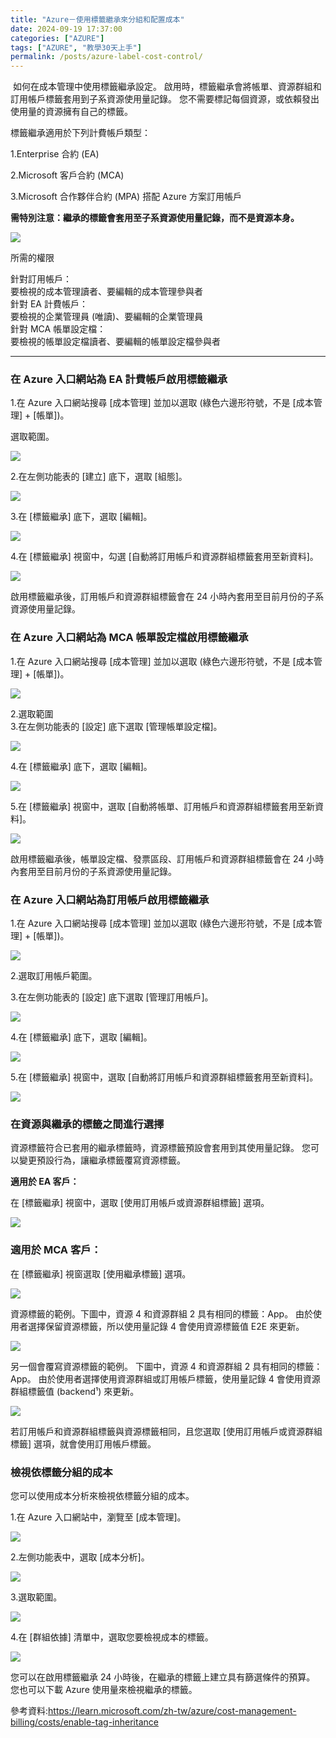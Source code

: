 ```yaml
---
title: "Azure－使用標籤繼承來分組和配置成本"
date: 2024-09-19 17:37:00
categories: ["AZURE"]
tags: ["AZURE", "教學30天上手"]
permalink: /posts/azure-label-cost-control/
---
```

 如何在成本管理中使用標籤繼承設定。 啟用時，標籤繼承會將帳單、資源群組和訂用帳戶標籤套用到子系資源使用量記錄。 您不需要標記每個資源，或依賴發出使用量的資源擁有自己的標籤。

標籤繼承適用於下列計費帳戶類型：

1.Enterprise 合約 (EA)

2.Microsoft 客戶合約 (MCA)

3.Microsoft 合作夥伴合約 (MPA) 搭配 Azure 方案訂用帳戶

**需特別注意：繼承的標籤會套用至子系資源使用量記錄，而不是資源本身。**

**[![](https://blogger.googleusercontent.com/img/a/AVvXsEhF7bp264o_f2l51hEwQ2Wp9MW60mU6Ixq5xHgFj0487b7kRkR2BPefUl33pvcBYMqftZZpklYnkyT7yrDZi1UiU6_FMBFemHyNeF2dospfjP-n3h3-88vUCDN5H1ejO5QRWRnxGxvMmVDXsWyRsQTI0LeiL-MMNTUUhz3lCOY5Z4rCFKhchxFA9rgSoe4=w400-h191)](https://blogger.googleusercontent.com/img/a/AVvXsEhF7bp264o_f2l51hEwQ2Wp9MW60mU6Ixq5xHgFj0487b7kRkR2BPefUl33pvcBYMqftZZpklYnkyT7yrDZi1UiU6_FMBFemHyNeF2dospfjP-n3h3-88vUCDN5H1ejO5QRWRnxGxvMmVDXsWyRsQTI0LeiL-MMNTUUhz3lCOY5Z4rCFKhchxFA9rgSoe4)**

所需的權限

針對訂用帳戶：  
要檢視的成本管理讀者、要編輯的成本管理參與者  
針對 EA 計費帳戶：  
要檢視的企業管理員 (唯讀)、要編輯的企業管理員  
針對 MCA 帳單設定檔：  
要檢視的帳單設定檔讀者、要編輯的帳單設定檔參與者

-----------------------------------------------------------------------------------------------------------------------------

### 在 Azure 入口網站為 EA 計費帳戶啟用標籤繼承

1.在 Azure 入口網站搜尋 [成本管理] 並加以選取 (綠色六邊形符號，不是 [成本管理] + [帳單])。

選取範圍。

[![](https://blogger.googleusercontent.com/img/a/AVvXsEgOJtD8MSVjUhAj7xZKH0Jklur1cyKlCuoaH-VJrVXct1Z28JSLlAKTJU3rM9dpPZueOOowAB9oW_HxHKPNCH8lB_dMvaMrppsxibisWsfTxfG7gKtJ11Arc1ASRGgt6ovtwZx4o8SWjDP-BvU50gJRlIe6Sy8usoIrcN1QbO99i_iineXtSAB2KJXYPVg=w385-h400)](https://blogger.googleusercontent.com/img/a/AVvXsEgOJtD8MSVjUhAj7xZKH0Jklur1cyKlCuoaH-VJrVXct1Z28JSLlAKTJU3rM9dpPZueOOowAB9oW_HxHKPNCH8lB_dMvaMrppsxibisWsfTxfG7gKtJ11Arc1ASRGgt6ovtwZx4o8SWjDP-BvU50gJRlIe6Sy8usoIrcN1QbO99i_iineXtSAB2KJXYPVg)

  

2.在左側功能表的 [建立] 底下，選取 [組態]。

[![](https://blogger.googleusercontent.com/img/a/AVvXsEjBm8CRE9_ds4fs619afbo3h_zKBLSzZyL7jmSS4RwPy6OU69AOCEaGYECg6hqSApdT5OwdA6XIJHReEsDcyBz1FvbOGQzlNfXTbGr5is2q0xPa4sdTrxCRrQt_4UCXfakrIlGV4m9eMGTWa1vuX0tZTz5naKq3VHWYasbOSmuOQaWFtXrJpfwIjZFZOXs=w400-h275)](https://blogger.googleusercontent.com/img/a/AVvXsEjBm8CRE9_ds4fs619afbo3h_zKBLSzZyL7jmSS4RwPy6OU69AOCEaGYECg6hqSApdT5OwdA6XIJHReEsDcyBz1FvbOGQzlNfXTbGr5is2q0xPa4sdTrxCRrQt_4UCXfakrIlGV4m9eMGTWa1vuX0tZTz5naKq3VHWYasbOSmuOQaWFtXrJpfwIjZFZOXs)

  

3.在 [標籤繼承] 底下，選取 [編輯]。

[![](https://blogger.googleusercontent.com/img/a/AVvXsEhDVZENSpi0uKf9uaRZ12Y_EXvZcyP3e1dpadg8SqIPuDvOBWhVl_HVyUAnOQklBGIxEbae2YeqD5gU_WzO9JP8bYzdQiu5To5smPhdAgFe6sXI4PgS3Psybi_VQK0rNTrwZZHfMXRq1ROvUrjef01_XnyEWy1GA0CIog51i33qEleSifxJKlmvixMT9C4)](https://blogger.googleusercontent.com/img/a/AVvXsEhDVZENSpi0uKf9uaRZ12Y_EXvZcyP3e1dpadg8SqIPuDvOBWhVl_HVyUAnOQklBGIxEbae2YeqD5gU_WzO9JP8bYzdQiu5To5smPhdAgFe6sXI4PgS3Psybi_VQK0rNTrwZZHfMXRq1ROvUrjef01_XnyEWy1GA0CIog51i33qEleSifxJKlmvixMT9C4)

4.在 [標籤繼承] 視窗中，勾選 [自動將訂用帳戶和資源群組標籤套用至新資料]。

[![](https://blogger.googleusercontent.com/img/a/AVvXsEhLp35XltE6f2NPcB81b0TGQi8Qxs9vvT067o8oLPAJKVndrvwyEkwZ-f8fyS6AdClJmLdqx75VcHWK_eHNHu1DjeW7DfLW6wY1js1TrI3VutK3vf_9XSG6glInk0wjq_cQmqHSwmRnTiPZUGDmfWwo3MASNIMQcF1HexgaAQF5nmyUHXwtD35O3KDemhM=w400-h282)](https://blogger.googleusercontent.com/img/a/AVvXsEhLp35XltE6f2NPcB81b0TGQi8Qxs9vvT067o8oLPAJKVndrvwyEkwZ-f8fyS6AdClJmLdqx75VcHWK_eHNHu1DjeW7DfLW6wY1js1TrI3VutK3vf_9XSG6glInk0wjq_cQmqHSwmRnTiPZUGDmfWwo3MASNIMQcF1HexgaAQF5nmyUHXwtD35O3KDemhM)

啟用標籤繼承後，訂用帳戶和資源群組標籤會在 24 小時內套用至目前月份的子系資源使用量記錄。  

### 在 Azure 入口網站為 MCA 帳單設定檔啟用標籤繼承

1.在 Azure 入口網站搜尋 [成本管理] 並加以選取 (綠色六邊形符號，不是 [成本管理] + [帳單])。

[![](https://blogger.googleusercontent.com/img/a/AVvXsEgpGxaYAPiUzvtRs0L73RqPRVYiKf_8pFK5aCwDgbdukVbfpYvpbRQs4U9U2z0yvObJBjWZkvfbAqi9AMU_pgwq37UZXNX3i0zmot5dq-T7v4gSFKFusuiVNc_wcTlld5BLQkrIg6_91C8kGln1Y6diPwqgeusKzCQhJwbN4MzL2QRxbXJRKDym3kBb4Ck=w385-h400)](https://blogger.googleusercontent.com/img/a/AVvXsEgpGxaYAPiUzvtRs0L73RqPRVYiKf_8pFK5aCwDgbdukVbfpYvpbRQs4U9U2z0yvObJBjWZkvfbAqi9AMU_pgwq37UZXNX3i0zmot5dq-T7v4gSFKFusuiVNc_wcTlld5BLQkrIg6_91C8kGln1Y6diPwqgeusKzCQhJwbN4MzL2QRxbXJRKDym3kBb4Ck)

  
  
2.選取範圍  
3.在左側功能表的 [設定] 底下選取 [管理帳單設定檔]。

[![](https://blogger.googleusercontent.com/img/a/AVvXsEjhTIqs2NW5U7lEsATuAZ2XojvXG2kj6dBUE3fmsvpnD20-4tpl-QqrWNQCxNkjxiGFK_pHWP50oul1VkbYjwupz66TGGANykY1tNcSaN94P17ZjoKAukoBT2tGXHWjxXyEQM8Hcs0W_5WfADx84kKNAaF3MGONP0WV-eT55Z35BWAdvBb1XMwOQult1ZI=w400-h195)](https://blogger.googleusercontent.com/img/a/AVvXsEjhTIqs2NW5U7lEsATuAZ2XojvXG2kj6dBUE3fmsvpnD20-4tpl-QqrWNQCxNkjxiGFK_pHWP50oul1VkbYjwupz66TGGANykY1tNcSaN94P17ZjoKAukoBT2tGXHWjxXyEQM8Hcs0W_5WfADx84kKNAaF3MGONP0WV-eT55Z35BWAdvBb1XMwOQult1ZI)

  
  
4.在 [標籤繼承] 底下，選取 [編輯]。

[![](https://blogger.googleusercontent.com/img/a/AVvXsEikixm7Go_Qi4IfDuWNmDfCxLFgcleT-rQNDrPeHmV3O5Fw4QNZWFzJFloBII9OdCtD7Dv9xEy5UCtcxmJuagWHfrmTHhkpuzkW8JCAVaj65op_k04B1_NB5ca1f1nSpuZI5sHulGhhYk7e8SAoQw_r5O2tjutyGctDcvWuiH4HoRaGl8SS2ToIwG-e8Yk)](https://blogger.googleusercontent.com/img/a/AVvXsEikixm7Go_Qi4IfDuWNmDfCxLFgcleT-rQNDrPeHmV3O5Fw4QNZWFzJFloBII9OdCtD7Dv9xEy5UCtcxmJuagWHfrmTHhkpuzkW8JCAVaj65op_k04B1_NB5ca1f1nSpuZI5sHulGhhYk7e8SAoQw_r5O2tjutyGctDcvWuiH4HoRaGl8SS2ToIwG-e8Yk)

5.在 [標籤繼承] 視窗中，選取 [自動將帳單、訂用帳戶和資源群組標籤套用至新資料]。

[![](https://blogger.googleusercontent.com/img/a/AVvXsEgq-XeM_hXBFFzFtv4Dxu4TBZTA3nwScow7n-sP0IcLrM4EsV5Wu1Yq5135iuMXkV-iTKHdCcDcGna2gZmPjiNFvMx0krh_pe4PdD_hy3jPEDbilPy8OT7UjWDflpv-QHiIOMPrAisDEjzPTZ37qvP11e8aawdBfxoldWgbHKtfSV9tB4I5Iea8b_bVQu0)](https://blogger.googleusercontent.com/img/a/AVvXsEgq-XeM_hXBFFzFtv4Dxu4TBZTA3nwScow7n-sP0IcLrM4EsV5Wu1Yq5135iuMXkV-iTKHdCcDcGna2gZmPjiNFvMx0krh_pe4PdD_hy3jPEDbilPy8OT7UjWDflpv-QHiIOMPrAisDEjzPTZ37qvP11e8aawdBfxoldWgbHKtfSV9tB4I5Iea8b_bVQu0)

啟用標籤繼承後，帳單設定檔、發票區段、訂用帳戶和資源群組標籤會在 24 小時內套用至目前月份的子系資源使用量記錄。  

### 在 Azure 入口網站為訂用帳戶啟用標籤繼承

1.在 Azure 入口網站搜尋 [成本管理] 並加以選取 (綠色六邊形符號，不是 [成本管理] + [帳單])。

[![](https://blogger.googleusercontent.com/img/a/AVvXsEjCHzjHi7P-9py3Ey3ALZ53mOlGhIfwznIzyTWetqcgYk3B5kjhUrtA5JO0QJLnIUu-mT8qb47fLsgPFsMWF_xQaiM8LgEvnljSvlOhboHv6RvpYylyZ5-8GHgPADgFE0do9But3aSa021kJNDtueLydSBRRxnWYKwqF1bABBd7seAPLJjFU0J3pnAbs5o)](https://blogger.googleusercontent.com/img/a/AVvXsEjCHzjHi7P-9py3Ey3ALZ53mOlGhIfwznIzyTWetqcgYk3B5kjhUrtA5JO0QJLnIUu-mT8qb47fLsgPFsMWF_xQaiM8LgEvnljSvlOhboHv6RvpYylyZ5-8GHgPADgFE0do9But3aSa021kJNDtueLydSBRRxnWYKwqF1bABBd7seAPLJjFU0J3pnAbs5o)

2.選取訂用帳戶範圍。

3.在左側功能表的 [設定] 底下選取 [管理訂用帳戶]。

[![](https://blogger.googleusercontent.com/img/a/AVvXsEiXF7GWRc2BoE0fMa5x5d3USXXqvQkwgMR5rKPxFsf1u-U2qnKUiI9r396FdnHdAL-uT5ClKROnbhuBCUBXMb1lEAkCliHFImKh1be8cRY-I8gfB8M0L-BOZnXmMCSVRYwzU02VZ2bvnTETGl2wea2jz5dyhXMqxt8d1Pva9bPVNobRNwxYWnsOPL8kLbE)](https://blogger.googleusercontent.com/img/a/AVvXsEiXF7GWRc2BoE0fMa5x5d3USXXqvQkwgMR5rKPxFsf1u-U2qnKUiI9r396FdnHdAL-uT5ClKROnbhuBCUBXMb1lEAkCliHFImKh1be8cRY-I8gfB8M0L-BOZnXmMCSVRYwzU02VZ2bvnTETGl2wea2jz5dyhXMqxt8d1Pva9bPVNobRNwxYWnsOPL8kLbE)

4.在 [標籤繼承] 底下，選取 [編輯]。

[![](https://blogger.googleusercontent.com/img/a/AVvXsEh2oUKrlcfOd-0N-Em-rTe-i7WHDVQodyqPuU02q7JLX4xElOHy6cfQJjvISYgx5alfU8zPegSUIPpuklU56xC1ujtiHsxX-BMf3va0h2WBG9EFdjOewBMO46-PbOZDO5Py_aiZTkxomayqSvdMQgfWDTRbLHcmS0IZkUtkFcodU4SOMgBn6nmxn_OiALc)](https://blogger.googleusercontent.com/img/a/AVvXsEh2oUKrlcfOd-0N-Em-rTe-i7WHDVQodyqPuU02q7JLX4xElOHy6cfQJjvISYgx5alfU8zPegSUIPpuklU56xC1ujtiHsxX-BMf3va0h2WBG9EFdjOewBMO46-PbOZDO5Py_aiZTkxomayqSvdMQgfWDTRbLHcmS0IZkUtkFcodU4SOMgBn6nmxn_OiALc)

5.在 [標籤繼承] 視窗中，選取 [自動將訂用帳戶和資源群組標籤套用至新資料]。

[![](https://blogger.googleusercontent.com/img/a/AVvXsEha7510O7ikjgBtvuztYRA_Y6leTZ5hkIRRSd0GkzOPr7Hq94cJX5UQTWuSYTUVxCfT26MK-RTllTzZ1ADzjF2c16CCP9_QOitM9oQahhI_HCI2L2ZI8mbP12Ng2p_7MwtPOOwvUQ7EE0K52brSI2jBJ0OIemZfU8_NUGoK5bAQdfaCY1j6j-y2HnGLtHI)](https://blogger.googleusercontent.com/img/a/AVvXsEha7510O7ikjgBtvuztYRA_Y6leTZ5hkIRRSd0GkzOPr7Hq94cJX5UQTWuSYTUVxCfT26MK-RTllTzZ1ADzjF2c16CCP9_QOitM9oQahhI_HCI2L2ZI8mbP12Ng2p_7MwtPOOwvUQ7EE0K52brSI2jBJ0OIemZfU8_NUGoK5bAQdfaCY1j6j-y2HnGLtHI)

### 在資源與繼承的標籤之間進行選擇

資源標籤符合已套用的繼承標籤時，資源標籤預設會套用到其使用量記錄。 您可以變更預設行為，讓繼承標籤覆寫資源標籤。

**適用於 EA 客戶：**

在 [標籤繼承] 視窗中，選取 [使用訂用帳戶或資源群組標籤] 選項。

[![](https://blogger.googleusercontent.com/img/a/AVvXsEjVion102TSX-MAvJCDJSajnqSNCrFmJZsMjSlEWMzSzaA9iwNoDH-38e1We5leD0907v2yhYVwWcg5toSw_oO38wXjrXzFSP_SiO2Nll4TMJ856hiaoYO2JMWvUvO3dD6uT1W4rxjEydMkk6NTWPOeFAM-DVwYY3R0mWemDFhBrlLXOh0iy_UPPaJpcBE)](https://blogger.googleusercontent.com/img/a/AVvXsEjVion102TSX-MAvJCDJSajnqSNCrFmJZsMjSlEWMzSzaA9iwNoDH-38e1We5leD0907v2yhYVwWcg5toSw_oO38wXjrXzFSP_SiO2Nll4TMJ856hiaoYO2JMWvUvO3dD6uT1W4rxjEydMkk6NTWPOeFAM-DVwYY3R0mWemDFhBrlLXOh0iy_UPPaJpcBE)

### 適用於 MCA 客戶：

在 [標籤繼承] 視窗選取 [使用繼承標籤] 選項。

[![](https://blogger.googleusercontent.com/img/a/AVvXsEgnkOMoxe_2MhOVHEvYwJgXFaGwlhx_03RXMfiALQFsSH5apc2Km4XihFmWO2UQcucaZ1b7LFMSU4TTf5_bqRiFHCfNwtvo8Sm9xUlkXEzUILXzrBdgv181_gLoJqvOv-hlTdxw5dhpzDwsvmSNLrKB9pe7Cf4JdcBdhxrRAzqYgTiGWWxATT1-ZMJd_tE)](https://blogger.googleusercontent.com/img/a/AVvXsEgnkOMoxe_2MhOVHEvYwJgXFaGwlhx_03RXMfiALQFsSH5apc2Km4XihFmWO2UQcucaZ1b7LFMSU4TTf5_bqRiFHCfNwtvo8Sm9xUlkXEzUILXzrBdgv181_gLoJqvOv-hlTdxw5dhpzDwsvmSNLrKB9pe7Cf4JdcBdhxrRAzqYgTiGWWxATT1-ZMJd_tE)

資源標籤的範例。下圖中，資源 4 和資源群組 2 具有相同的標籤：App。 由於使用者選擇保留資源標籤，所以使用量記錄 4 會使用資源標籤值 E2E 來更新。

[![](https://blogger.googleusercontent.com/img/a/AVvXsEgkikwadS3is8NSvhEh5GxtmqY2FeTCKAUwrB64MRTMVLpdT6jU41rWgVITqEO_A2M5GonzhPlxwk366MJzQYZEltbgm3gKAjGsQQBzEGLL7TAEScgDlbCcrMQ0kaFrjTlrkvYHq05lheqATy-0VXRyOcreXvdyHM8vRp4tKgKVeB5IfRnAUPNRBrQyTNA)](https://blogger.googleusercontent.com/img/a/AVvXsEgkikwadS3is8NSvhEh5GxtmqY2FeTCKAUwrB64MRTMVLpdT6jU41rWgVITqEO_A2M5GonzhPlxwk366MJzQYZEltbgm3gKAjGsQQBzEGLL7TAEScgDlbCcrMQ0kaFrjTlrkvYHq05lheqATy-0VXRyOcreXvdyHM8vRp4tKgKVeB5IfRnAUPNRBrQyTNA)

另一個會覆寫資源標籤的範例。 下圖中，資源 4 和資源群組 2 具有相同的標籤：App。 由於使用者選擇使用資源群組或訂用帳戶標籤，使用量記錄 4 會使用資源群組標籤值 (backend¹) 來更新。

[![](https://blogger.googleusercontent.com/img/a/AVvXsEh4UNZ_8HDEyZg0LZirKYGUs5TU690e9glEanL-phm6p-FNQ2tUejhZbrda8wrIreW_ZT4c1XaW2gbhN6rfaBxbSuIJVFY0xlZTXNuv609DQuzyO7Tekco8WtvxfAP9F_5MyFujuzBl0RDpLmPR6X-9yfK4EBbkPMnaGTF6FF_Pl0LkB-obxT02CwOXJJs)](https://blogger.googleusercontent.com/img/a/AVvXsEh4UNZ_8HDEyZg0LZirKYGUs5TU690e9glEanL-phm6p-FNQ2tUejhZbrda8wrIreW_ZT4c1XaW2gbhN6rfaBxbSuIJVFY0xlZTXNuv609DQuzyO7Tekco8WtvxfAP9F_5MyFujuzBl0RDpLmPR6X-9yfK4EBbkPMnaGTF6FF_Pl0LkB-obxT02CwOXJJs)

若訂用帳戶和資源群組標籤與資源標籤相同，且您選取 [使用訂用帳戶或資源群組標籤] 選項，就會使用訂用帳戶標籤。

### 檢視依標籤分組的成本

您可以使用成本分析來檢視依標籤分組的成本。

1.在 Azure 入口網站中，瀏覽至 [成本管理]。

[![](https://blogger.googleusercontent.com/img/a/AVvXsEj3xKYfFy8Tp2f2v_g4iKI45EuV4E-qZf6WLSyhSopQvkSRpenwSPCMWHmEbMDsXHDLVqztxN5wYsz1tDu5VSxtZVh0XjRXGhT7X4-Lm2ZtihPt8TleUYhsV4qTrRFtXVmV-Bp_GOU2uZTlhpvC58-pYDDSbvbSS3jhzFwgMIn2pp35gdl-DqwkrnZaNRw)](https://blogger.googleusercontent.com/img/a/AVvXsEj3xKYfFy8Tp2f2v_g4iKI45EuV4E-qZf6WLSyhSopQvkSRpenwSPCMWHmEbMDsXHDLVqztxN5wYsz1tDu5VSxtZVh0XjRXGhT7X4-Lm2ZtihPt8TleUYhsV4qTrRFtXVmV-Bp_GOU2uZTlhpvC58-pYDDSbvbSS3jhzFwgMIn2pp35gdl-DqwkrnZaNRw)

2.左側功能表中，選取 [成本分析]。

[![](https://blogger.googleusercontent.com/img/a/AVvXsEjodYXvcEoP8lPPPD_k_Swqg50MHj7QS7fub15kI6F6IxaKiOmyg1Pb1JIoYINzSyO32vl84x6RgwSqmfQ4OP-ZhB2Ueb3B14UUuM_tsy4eW8c6kxOdI1Ii0LPTKyB3nujWytYtPSRZGXelqFRIi7dvxnaSV5JLoFSN504pocbBTdnNYbJEKRvfV-9MCSw)](https://blogger.googleusercontent.com/img/a/AVvXsEjodYXvcEoP8lPPPD_k_Swqg50MHj7QS7fub15kI6F6IxaKiOmyg1Pb1JIoYINzSyO32vl84x6RgwSqmfQ4OP-ZhB2Ueb3B14UUuM_tsy4eW8c6kxOdI1Ii0LPTKyB3nujWytYtPSRZGXelqFRIi7dvxnaSV5JLoFSN504pocbBTdnNYbJEKRvfV-9MCSw)

3.選取範圍。

[![](https://blogger.googleusercontent.com/img/a/AVvXsEi1ZRQzUezJsRU8u5mmub6h3Sxru5s2AEZwLe0xsKU3yAzjRsTwtzjkT2UlCLE7YD6iFDTPvCZkFUP-7wLbhpshgBXOKQE_f5PZXbEGOgcdYBdi1xwnYFp2cOFGLi9pn8EqeYnW0v6ofo-7Jf2oTpuPPIJ3oRDOWLBVblgaVFmDJgE51vfMrFvYJUezcyI)](https://blogger.googleusercontent.com/img/a/AVvXsEi1ZRQzUezJsRU8u5mmub6h3Sxru5s2AEZwLe0xsKU3yAzjRsTwtzjkT2UlCLE7YD6iFDTPvCZkFUP-7wLbhpshgBXOKQE_f5PZXbEGOgcdYBdi1xwnYFp2cOFGLi9pn8EqeYnW0v6ofo-7Jf2oTpuPPIJ3oRDOWLBVblgaVFmDJgE51vfMrFvYJUezcyI)

4.在 [群組依據] 清單中，選取您要檢視成本的標籤。

[![](https://blogger.googleusercontent.com/img/a/AVvXsEiiYqGLrKsQck78s-91wTwEwU57G2nUhaBOiDVNaas4DL_VJ-B8YUbDaMwv-4ZiFM3m0EIxwJrA6Oc2DVeb1zh8smmkj557MUVqUuHfza51cBZIoNWc2wPvU4t2euBSjFeKwUS-d9ax1f6JR_4BLdQ2doy1tX5-pM_m1LMXiZpQ1bUCsXEdIKh6m7K1F_0)](https://blogger.googleusercontent.com/img/a/AVvXsEiiYqGLrKsQck78s-91wTwEwU57G2nUhaBOiDVNaas4DL_VJ-B8YUbDaMwv-4ZiFM3m0EIxwJrA6Oc2DVeb1zh8smmkj557MUVqUuHfza51cBZIoNWc2wPvU4t2euBSjFeKwUS-d9ax1f6JR_4BLdQ2doy1tX5-pM_m1LMXiZpQ1bUCsXEdIKh6m7K1F_0)

您可以在啟用標籤繼承 24 小時後，在繼承的標籤上建立具有篩選條件的預算。 您也可以下載 Azure 使用量來檢視繼承的標籤。

參考資料:https://learn.microsoft.com/zh-tw/azure/cost-management-billing/costs/enable-tag-inheritance